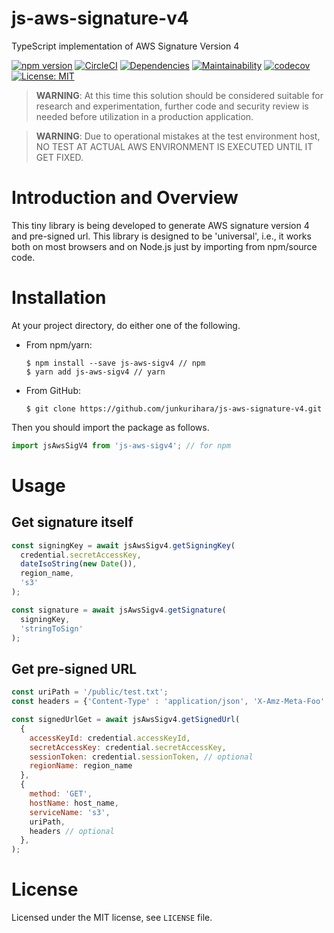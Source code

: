 # js-aws-signature-v4
TypeScript implementation of AWS Signature Version 4

[![npm version](https://badge.fury.io/js/js-aws-sigv4.svg)](https://badge.fury.io/js/js-aws-sigv4)
[![CircleCI](https://circleci.com/gh/junkurihara/js-aws-signature-v4.svg?style=svg)](https://circleci.com/gh/junkurihara/js-aws-signature-v4)
[![Dependencies](https://david-dm.org/junkurihara/js-aws-signature-v4.svg)](https://david-dm.org/junkurihara/js-aws-signature-v4)
[![Maintainability](https://api.codeclimate.com/v1/badges/84061cc18473d527bbf6/maintainability)](https://codeclimate.com/github/junkurihara/js-aws-signature-v4/maintainability)
[![codecov](https://codecov.io/gh/junkurihara/js-aws-signature-v4/branch/develop/graph/badge.svg)](https://codecov.io/gh/junkurihara/js-aws-signature-v4)
[![License: MIT](https://img.shields.io/badge/License-MIT-yellow.svg)](https://opensource.org/licenses/MIT)


> **WARNING**: At this time this solution should be considered suitable for research and experimentation, further code and security review is needed before utilization in a production application.

>**WARNING**: Due to operational mistakes at the test environment host, NO TEST AT ACTUAL AWS ENVIRONMENT IS EXECUTED UNTIL IT GET FIXED.

# Introduction and Overview
This tiny library is being developed to generate AWS signature version 4 and pre-signed url. This library is designed to be 'universal', i.e., it works both on most browsers and on Node.js just by importing from npm/source code.


# Installation
At your project directory, do either one of the following.

- From npm/yarn:
  
  ```shell
  $ npm install --save js-aws-sigv4 // npm
  $ yarn add js-aws-sigv4 // yarn
  ```
  
- From GitHub:
  ```shell
  $ git clone https://github.com/junkurihara/js-aws-signature-v4.git
  ```
  
Then you should import the package as follows.
```javascript
import jsAwsSigV4 from 'js-aws-sigv4'; // for npm
```
  
# Usage
## Get signature itself
```javascript
const signingKey = await jsAwsSigv4.getSigningKey(
  credential.secretAccessKey,
  dateIsoString(new Date()),
  region_name,
  's3'
);

const signature = await jsAwsSigv4.getSignature(
  signingKey,
  'stringToSign'
);
```

## Get pre-signed URL
```javascript
const uriPath = '/public/test.txt';
const headers = {'Content-Type' : 'application/json', 'X-Amz-Meta-Foo': 'barbaz', 'X-Amz-Meta-Foobar': 'bazbaz'};

const signedUrlGet = await jsAwsSigv4.getSignedUrl(
  {
    accessKeyId: credential.accessKeyId,
    secretAccessKey: credential.secretAccessKey,
    sessionToken: credential.sessionToken, // optional
    regionName: region_name
  },
  {
    method: 'GET',
    hostName: host_name,
    serviceName: 's3',
    uriPath,
    headers // optional
  },
);

```

# License
Licensed under the MIT license, see `LICENSE` file.
